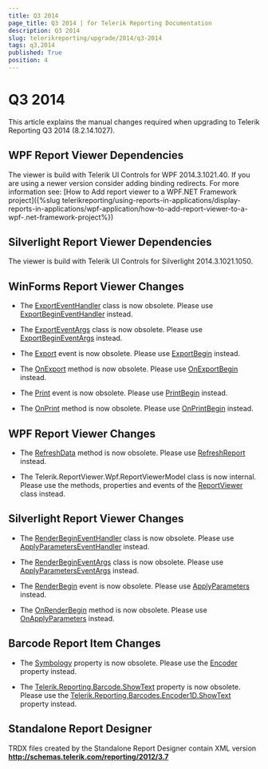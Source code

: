 ```yaml
---
title: Q3 2014
page_title: Q3 2014 | for Telerik Reporting Documentation
description: Q3 2014
slug: telerikreporting/upgrade/2014/q3-2014
tags: q3,2014
published: True
position: 4
---
```


# Q3 2014



This article explains the manual changes required when upgrading to Telerik Reporting Q3 2014 (8.2.14.1027).

## WPF Report Viewer Dependencies

The viewer is build with Telerik UI Controls for WPF 2014.3.1021.40. If you are using a newer version consider adding binding redirects. For more information see:           [How to Add report viewer to a WPF.NET Framework project]({%slug telerikreporting/using-reports-in-applications/display-reports-in-applications/wpf-application/how-to-add-report-viewer-to-a-wpf-.net-framework-project%})

## Silverlight Report Viewer Dependencies

The viewer is build with Telerik UI Controls for Silverlight 2014.3.1021.1050.         

## WinForms Report Viewer Changes

* The  [ExportEventHandler](/reporting/api/Telerik.ReportViewer.WinForms.ExportEventHandler)  class is now obsolete.               Please use  [ExportBeginEventHandler](/reporting/api/Telerik.ReportViewer.Common.ExportBeginEventHandler)  instead.             

* The  [ExportEventArgs](/reporting/api/Telerik.ReportViewer.WinForms.ExportEventArgs)  class is now obsolete.               Please use  [ExportBeginEventArgs](/reporting/api/Telerik.ReportViewer.Common.ExportBeginEventArgs)  instead.             

* The  [Export](/reporting/api/Telerik.ReportViewer.WinForms.ReportViewerBase#Telerik_ReportViewer_WinForms_ReportViewerBase_Export)  event is now obsolete.               Please use  [ExportBegin](/reporting/api/Telerik.ReportViewer.WinForms.ReportViewerBase#Telerik_ReportViewer_WinForms_ReportViewerBase_ExportBegin)  instead.             

* The  [OnExport](/reporting/api/Telerik.ReportViewer.WinForms.ReportViewerBase#Telerik_ReportViewer_WinForms_ReportViewerBase_OnExport_Telerik_ReportViewer_WinForms_ExportEventArgs_)  method is now obsolete.               Please use  [OnExportBegin](/reporting/api/Telerik.ReportViewer.WinForms.ReportViewerBase#Telerik_ReportViewer_WinForms_ReportViewerBase_OnExportBegin_Telerik_ReportViewer_Common_ExportBeginEventArgs_)  instead.             

* The  [Print](/reporting/api/Telerik.ReportViewer.WinForms.ReportViewerBase#Telerik_ReportViewer_WinForms_ReportViewerBase_Print)  event is now obsolete.               Please use  [PrintBegin](/reporting/api/Telerik.ReportViewer.WinForms.ReportViewerBase#Telerik_ReportViewer_WinForms_ReportViewerBase_PrintBegin)  instead.             

* The  [OnPrint](/reporting/api/Telerik.ReportViewer.WinForms.ReportViewerBase#Telerik_ReportViewer_WinForms_ReportViewerBase_OnPrint_System_ComponentModel_CancelEventArgs_)  method is now obsolete.               Please use  [OnPrintBegin](/reporting/api/Telerik.ReportViewer.WinForms.ReportViewerBase#Telerik_ReportViewer_WinForms_ReportViewerBase_OnPrintBegin_System_ComponentModel_CancelEventArgs_)  instead.             

## WPF Report Viewer Changes

* The  [RefreshData](/reporting/api/Telerik.ReportViewer.Wpf.ReportViewer#Telerik_ReportViewer_Wpf_ReportViewer_RefreshData)  method is now obsolete.               Please use  [RefreshReport](/reporting/api/Telerik.ReportViewer.Wpf.ReportViewer#Telerik_ReportViewer_Wpf_ReportViewer_RefreshReport)  instead.             

* The Telerik.ReportViewer.Wpf.ReportViewerModel class is now internal.               Please use the methods, properties and events of the  [ReportViewer](/reporting/api/Telerik.ReportViewer.Wpf.ReportViewer)  class instead.             

## Silverlight Report Viewer Changes

* The  [RenderBeginEventHandler](/reporting/api/Telerik.ReportViewer.Silverlight.RenderBeginEventHandler)  class is now obsolete.               Please use  [ApplyParametersEventHandler](/reporting/api/Telerik.ReportViewer.Silverlight.ApplyParametersEventHandler)  instead.             

* The  [RenderBeginEventArgs](/reporting/api/Telerik.ReportViewer.Silverlight.RenderBeginEventArgs)  class is now obsolete.               Please use  [ApplyParametersEventArgs](/reporting/api/Telerik.ReportViewer.Silverlight.ApplyParametersEventArgs)  instead.             

* The  [RenderBegin](/reporting/api/Telerik.ReportViewer.Silverlight.ReportViewer#Telerik_ReportViewer_Silverlight_ReportViewer_RenderBegin)  event is now obsolete.               Please use  [ApplyParameters](/reporting/api/Telerik.ReportViewer.Silverlight.ReportViewer#Telerik_ReportViewer_Silverlight_ReportViewer_ApplyParameters)  instead.             

* The  [OnRenderBegin](/reporting/api/Telerik.ReportViewer.Silverlight.ReportViewer#Telerik_ReportViewer_Silverlight_ReportViewer_OnRenderBegin_Telerik_Reporting_Service_NameValueDictionary_)  method is now obsolete.               Please use  [OnApplyParameters](/reporting/api/Telerik.ReportViewer.Silverlight.ReportViewer#Telerik_ReportViewer_Silverlight_ReportViewer_OnApplyParameters_Telerik_ReportViewer_Silverlight_ApplyParametersEventArgs_)  instead.             

## Barcode Report Item Changes

* The  [Symbology](/reporting/api/Telerik.Reporting.Barcode#Telerik_Reporting_Barcode_Symbology)  property is now obsolete.                   Please use the  [Encoder](/reporting/api/Telerik.Reporting.Barcode#Telerik_Reporting_Barcode_Encoder)  property instead.             

* The  [Telerik.Reporting.Barcode.ShowText](/reporting/api/Telerik.Reporting.Barcode#Telerik_Reporting_Barcode_ShowText)  property is now obsolete.                   Please use the  [Telerik.Reporting.Barcodes.Encoder1D.ShowText](/reporting/api/Telerik.Reporting.Barcodes.Encoder1D#Telerik_Reporting_Barcodes_Encoder1D_ShowText)  property instead.             

## Standalone Report Designer

TRDX files created by the Standalone Report Designer contain XML version __http://schemas.telerik.com/reporting/2012/3.7__

